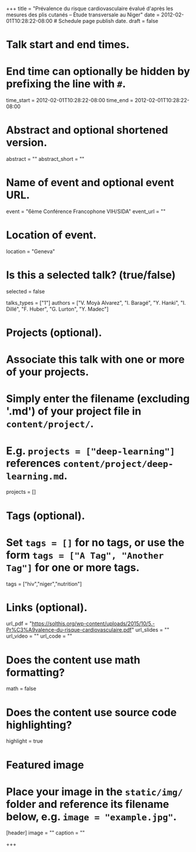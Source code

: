 +++
title = "Prévalence du risque cardiovasculaire évalué d'après les mesures des plis cutanés – Étude transversale au Niger"
date = 2012-02-01T10:28:22-08:00  # Schedule page publish date.
draft = false

# Talk start and end times.
#   End time can optionally be hidden by prefixing the line with `#`.
time_start = 2012-02-01T10:28:22-08:00
time_end = 2012-02-01T10:28:22-08:00

# Abstract and optional shortened version.
abstract = ""
abstract_short = ""

# Name of event and optional event URL.
event = "6ème Conférence Francophone VIH/SIDA"
event_url = ""

# Location of event.
location = "Geneva"

# Is this a selected talk? (true/false)
selected = false

talks_types = ["1"]
authors = ["V. Moyà Alvarez", "I. Baragé", "Y. Hanki", "I. Dillé", "F. Huber", "G. Lurton", "Y. Madec"]

# Projects (optional).
#   Associate this talk with one or more of your projects.
#   Simply enter the filename (excluding '.md') of your project file in `content/project/`.
#   E.g. `projects = ["deep-learning"]` references `content/project/deep-learning.md`.
projects = []

# Tags (optional).
#   Set `tags = []` for no tags, or use the form `tags = ["A Tag", "Another Tag"]` for one or more tags.
tags = ["hiv","niger","nutrition"]

# Links (optional).
url_pdf = "https://solthis.org/wp-content/uploads/2015/10/5.-Pr%C3%A9valence-du-risque-cardiovasculaire.pdf"
url_slides = ""
url_video = ""
url_code = ""

# Does the content use math formatting?
math = false

# Does the content use source code highlighting?
highlight = true

# Featured image
# Place your image in the `static/img/` folder and reference its filename below, e.g. `image = "example.jpg"`.
[header]
image = ""
caption = ""

+++
